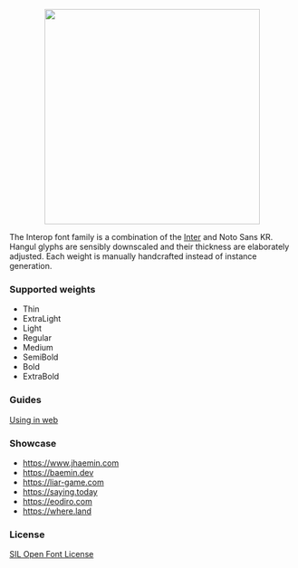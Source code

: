 <p align="center">
  <img width="380" src="https://user-images.githubusercontent.com/19797697/125155533-899ed380-e19b-11eb-9cd7-7f1236684128.png" />
</p>

The Interop font family is a combination of the [Inter](https://github.com/rsms/inter) and Noto Sans KR. Hangul glyphs are sensibly downscaled and their thickness are elaborately adjusted. Each weight is manually handcrafted instead of instance generation.

### Supported weights

- Thin
- ExtraLight
- Light
- Regular
- Medium
- SemiBold
- Bold
- ExtraBold

### Guides

[Using in web](./web)

### Showcase

- https://www.jhaemin.com
- https://baemin.dev
- https://liar-game.com
- https://saying.today
- https://eodiro.com
- https://where.land

### License

[SIL Open Font License](https://github.com/paywteam/payw-pro/blob/master/LICENSE)
